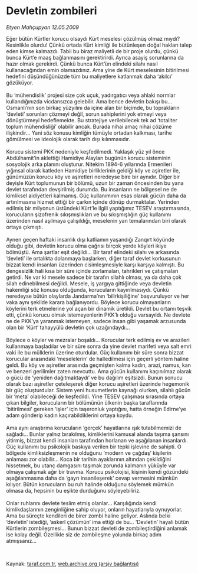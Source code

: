 # Devletin zombileri

*Etyen Mahçupyan 12.05.2009*

<div class="taraf_structure_2col_1zq">
<div class="margen_n">



 <p>Eğer bütün Kürtler korucu olsaydı Kürt meselesi çözülmüş olmaz mıydı? Kesinlikle olurdu! Çünkü ortada Kürt kimliği ile bütünleşen doğal hakları talep eden kimse kalmazdı. Tabii bu biraz maliyetli de bir proje olurdu, çünkü bunca Kürt’e maaş bağlanmasını gerektirirdi. Ayrıca asayiş sorunlarına da hazır olmak gerekirdi. Çünkü bunca Kürt’ün elindeki silahı nasıl kullanacağından emin olamazdınız. Ama yine de Kürt meselesinin bitirilmesi hedefini düşündüğünüzde tüm bu maliyetlere katlanmak daha ‘akılcı’ gözüküyor. <br/><br/>Bu ‘mühendislik’ projesi size çok uçuk, yadırgatıcı veya ahlaki normlar kullandığınızda vicdansızca gelebilir. Ama bence devletin bakışı bu... Osmanlı’nın son birkaç yüzyılını da içine alan bir biçimde, bu toprakların ‘devleti’ sorunları çözmeyi değil, sorun sahiplerini yok etmeyi veya dönüştürmeyi hedeflemekte. Bu stratejiye verilebilecek tek ad ‘totaliter toplum mühendisliği’ olabilir ancak. Burada nihai amaç nihai çözüme ilişkindir... Yani söz konusu kimliğin tümüyle ortadan kalkması, tarihe gömülmesi ve ideolojik olarak tarih dışı kılınmasıdır. <br/><br/>Korucu sistemi PKK nedeniyle keşfedilmedi. Yaklaşık yüz yıl önce Abdülhamit’in aklettiği Hamidiye Alayları bugünün korucu sisteminin sosyolojik arka planını oluşturur. Nitekim 1894-6 yıllarında Ermenileri yığınsal olarak katleden Hamidiye birliklerinin geldiği köy ve aşiretler ile, günümüzün korucu köy ve aşiretleri neredeyse bire bir aynıdır. Diğer bir deyişle Kürt toplumunun bir bölümü, uzun bir zaman öncesinden bu yana devlet tarafından devşirilmiş durumda. Bu insanların ne bölgesel ne de kimliksel aidiyetleri kalmamış. Güç kullanımının esas olarak gücün daha da artırılmasına hizmet ettiği bir çarkın içinde dönüp durmaktalar. Yerinden edilmiş bir milyonun üstündeki Kürt’le ilgili yaptığımız TESEV araştırmasında, korucuların şizofrenik sıkışmışlıkları ve bu sıkışmışlığın güç kullanımı üzerinden nasıl aşılmaya çalışıldığı, meselenin yan temalarından biri olarak ortaya çıkmıştı. <br/><br/>Aynen geçen haftaki insanlık dışı katliamın yaşandığı Zanqırt köyünde olduğu gibi, devletin korucu olma çağrısı birçok yerde köyleri ikiye bölmüştü. Ama şartlar eşit değildi... Bir taraf elindeki silahı ve arkasında ‘devleti’ ile ortalıkta dolanmaya başlarken, diğer taraf devlet korkusunun bizzat kendi insanları üzerinden cisimleşmesiyle karşı karşıya kalmıştı. Bu dengesizlik hali kısa bir süre içinde zorlamaları, tahrikleri ve çatışmaları getirdi. Ne var ki mesele sadece bir tarafın silahlı olması, ya da daha çok silah edinebilmesi değildi. Mesele, iş yargıya gittiğinde veya devletin hakemliği söz konusu olduğunda, korucuların kayırılmasıydı. Çünkü neredeyse bütün olaylarda Jandarma’nın ‘bilirkişiliğine’ başvuruluyor ve her vaka aynı şekilde karara bağlanıyordu. Böylece korucu olmayanların köylerini terk etmelerine yol açan bir dinamik üretildi. Devlet bu ortamı teşvik etti, çünkü korucu olmak istemeyenlerin PKK’lı olduğu varsayıldı. Ne devlete ne de PKK’ya yaranmak istemeyen, sadece insan gibi yaşamak arzusunda olan bir ‘Kürt’ tahayyülü devletin çok uzağındaydı... <br/><br/>Böylece o köyler ve mezralar boşaldı... Korucular terk edilmiş ev ve arazileri kullanmaya başladılar ve bir süre sonra da yine devlet marifeti veya salt emri vaki ile bu mülklerin üzerine oturdular. Güç kullanımı bir süre sonra bizzat korucular arasındaki ‘meselelerin’ de halledilmesi için geçerli yöntem haline geldi. Bu köy ve aşiretler arasında geçmişten kalma kadın, arazi, namus, kan ve benzeri gerilimler zaten mevcuttu. Ama gücün kullanımı kaçınılmaz olarak o gücü de ‘yeniden dağıtmaktaydı’ ve bu dağılım eşitsizdi. Bunun sonucu olarak bazı aşiretler çeteleşerek diğer korucu aşiretleri üzerinde hegemonik bir güç oluşturdular. Sistem yeni husumetlerin kaynağı olurken, silahlı gücün bir ‘meta’ olabileceği de keşfedildi. Yine TESEV çalışması sırasında ortaya çıkan bilgiler, korucuların bir bölümünün ülkenin başka taraflarında ‘bitirilmesi’ gereken ‘işler’ için taşeronluk yaptığını, hatta örneğin Edirne’ye adam gönderip kadın kaçırabildiklerini ortaya koydu. <br/><br/>Ama aynı araştırma korucuların ‘gerçek’ hayatlarına ışık tutabilmemizi de sağladı... Bunlar yalnız bırakılmış, kimliklerini kamusal alanda taşıma şansını yitirmiş, bizzat kendi insanları tarafından horlanan ve aşağılanan insanlardı. Güç kullanımı bu psikolojik baskıya verilen bir tepki işlevine de sahipti. O bölgede kimliksizleşmenin ne olduğunu ‘modern ve çağdaş’ kişilerin anlaması zor olabilir... Koca bir tarihin ayaklarının altından çekildiğini hissetmek, bu utanç damgasını taşımak zorunda kalmanın yüküyle var olmaya çalışmak ağır bir travma. Korucu psikolojisi, kişinin kendi gözündeki aşağılanmasına daha da ‘gayrı insanileşerek’ cevap vermesini mümkün kılıyor. Bütün korucuların bu ruh halinde olduğunu söylemek mümkün olmasa da, hepsinin bu eşikte durduğunu söyleyebiliriz. <br/><br/>Onlar ruhlarını devlete teslim etmiş olanlar... Karşılığında kendi kimlikdaşlarının zenginliğine sahip oluyor, onların hayatlarıyla oynuyorlar. Ama bu süreçte kendileri de birer zombi haline geliyor. Aslında belki ‘devletin’ istediği, ‘askerî çözümün’ ima ettiği de bu... ‘Devletin’ hayali bütün Kürtlerin zombileşmesi... Bunun bizzat devleti de zombileştirdiğini anlamak ise kolay değil. Özellikle siz de zombileşme yolunda birkaç adım atmışsanız...</p>

<br/>


<div id="taraf_not">
</div>

</div>


</div>

Kaynak: [taraf.com.tr](http://www.taraf.com.tr:80/makale/5477.htm), [web.archive.org (arşiv bağlantısı)](http://web.archive.org/web/20090517085345/http://www.taraf.com.tr:80/makale/5477.htm)
